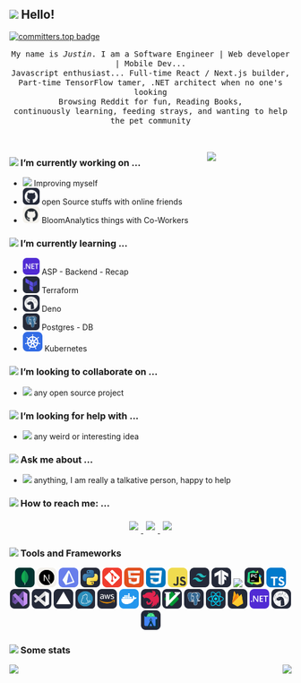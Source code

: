 ## <img src="https://raw.githubusercontent.com/alexnaiman/alexnaiman/master/resources/welcomeglitch.gif" width="50px" /> Hello!
[![committers.top badge](https://user-badge.committers.top/philippines/USERNAME.svg)](https://user-badge.committers.top/philippines/Ozzie-code-alt)


<p align="center" >
  <samp>
    My name is <em>Justin</em>. I am a  Software Engineer | Web developer | Mobile Dev... 
  <br/> Javascript enthusiast... Full-time React / Next.js builder, Part-time TensorFlow tamer, .NET architect when no one's looking 
      <br/>
Browsing Reddit for fun, Reading Books,
          <br/>
continuously learning, feeding strays, and wanting to help the pet community
  </samp>
  <br/>
  <br/>
  <br/>
</p>


<img src="https://media.tenor.com/images/df8c44a1d20ab367fdcb21880985fd33/tenor.gif" align="right"  width="30%"/>


### <img src="https://raw.githubusercontent.com/alexnaiman/alexnaiman/master/resources/PusheenCompute.gif" width="70px" /> I’m currently working on ...
- <img src="https://raw.githubusercontent.com/alexnaiman/alexnaiman/master/resources/3243_take_my_money.png" height="40px" />  Improving myself
- <img src="https://github.com/tandpfun/skill-icons/blob/main/icons/Github-Dark.svg" width="30px" />  open Source stuffs with online friends
- <img src="https://github.com/tandpfun/skill-icons/blob/main/icons/Github-Light.svg" width="30px" />  BloomAnalytics things with Co-Workers
### <img src="https://raw.githubusercontent.com/alexnaiman/alexnaiman/master/resources/Confused_Dog.gif" height="50px" /> I’m currently learning ...
- <img src="https://github.com/tandpfun/skill-icons/blob/main/icons/DotNet.svg" width="30px" /> ASP - Backend - Recap  
- <img src="https://github.com/tandpfun/skill-icons/blob/main/icons/Terraform-Dark.svg" height="30px" /> Terraform
- <img src="https://github.com/tandpfun/skill-icons/blob/main/icons/DENO-Dark.svg" height="30px" /> Deno
- <img src="https://github.com/tandpfun/skill-icons/blob/main/icons/PostgreSQL-Dark.svg" height="30px" /> Postgres - DB
- <img src="https://github.com/tandpfun/skill-icons/blob/main/icons/Kubernetes.svg" height="35px" /> Kubernetes
### <img src="https://raw.githubusercontent.com/alexnaiman/alexnaiman/master/resources/pug_dance.gif" width="60px" /> I’m looking to collaborate on ...
- <img src="https://raw.githubusercontent.com/alexnaiman/alexnaiman/master/resources/open_source.png" height="30px" /> any open source project

### <img src="https://raw.githubusercontent.com/alexnaiman/alexnaiman/master/resources/cool_duck.gif" width="60px" /> I’m looking for help with ...
- <img src="https://raw.githubusercontent.com/alexnaiman/alexnaiman/master/resources/party_parrot.gif" height="35px" /> any weird or interesting idea

### <img src="https://raw.githubusercontent.com/alexnaiman/alexnaiman/master/resources/question.png" width="50px" />  Ask me about ...
- <img src="https://raw.githubusercontent.com/alexnaiman/alexnaiman/master/resources/chat.gif" height="35px" /> anything, I am really a talkative person, happy to help 
### <img src="https://raw.githubusercontent.com/alexnaiman/alexnaiman/master/resources/bongocat.gif" width="50px" /> How to reach me: ...
<p align="center">
  <a href="https://www.instagram.com/mr.backtodecember/">
    <img src="https://raw.githubusercontent.com/alexnaiman/alexnaiman/master/resources/instagram.webp" height="35px" style="margin: 5px;" />
  </a>
  <a href="https://www.linkedin.com/in/justin-r-santos/">
    <img src="https://raw.githubusercontent.com/alexnaiman/alexnaiman/master/resources/linkedin.webp" height="35px" style="margin: 5px;" />
  </a>
  <a href="mailto:justinsantos731@gmail.com">
    <img src="https://raw.githubusercontent.com/alexnaiman/alexnaiman/master/resources/gmail.png" height="30px" style="margin: 5px;" />
  </a>
</p>

### <img src="https://raw.githubusercontent.com/alexnaiman/alexnaiman/master/resources/pickaxe.png" width="40px" /> Tools and Frameworks
<p align="center">
             <img src="https://github.com/tandpfun/skill-icons/blob/main/icons/MongoDB.svg" height="35px" style="vertical-align:top margin:6px 4px"/>
             <img src="https://github.com/tandpfun/skill-icons/blob/main/icons/NextJS-Light.svg" height="35px" style="vertical-align:top margin:6px 4px"/>
             <img src="https://github.com/tandpfun/skill-icons/blob/main/icons/Prisma.svg" height="35px" style="vertical-align:top margin:6px 4px"/>
             <img src="https://github.com/tandpfun/skill-icons/blob/main/icons/Python-Dark.svg" height="35px" style="vertical-align:top margin:6px 4px"/>
             <img src="https://github.com/tandpfun/skill-icons/blob/main/icons/Git.svg" height="35px" style="vertical-align:top margin:6px 4px"/>
             <img src="https://github.com/tandpfun/skill-icons/blob/main/icons/HTML.svg" height="35px" style="vertical-align:top margin:6px 4px"/>
             <img src="https://github.com/tandpfun/skill-icons/blob/main/icons/CSS.svg" height="35px" style="vertical-align:top margin:6px 4px"/>
             <img src="https://github.com/tandpfun/skill-icons/blob/main/icons/JavaScript.svg" height="35px" style="vertical-align:top margin:6px 4px"/>
             <img src="https://github.com/tandpfun/skill-icons/blob/main/icons/TailwindCSS-Dark.svg" height="35px" style="vertical-align:top margin:6px 4px"/>
             <img src="https://github.com/tandpfun/skill-icons/blob/main/icons/TensorFlow-Dark.svg" height="35px" style="vertical-align:top margin:6px 4px"/>
             <img src="https://github.com/tandpfun/skill-icons/blob/main/icons/OpenCV-Dark.svg" height="35px" style="vertical-align:top margin:6px 4px"/>
             <img src="https://github.com/tandpfun/skill-icons/blob/main/icons/PyCharm-Dark.svg" height="35px" style="vertical-align:top margin:6px 4px"/>
             <img src="https://github.com/tandpfun/skill-icons/blob/main/icons/TypeScript.svg" height="35px" style="vertical-align:top margin:6px 4px"/>
             <img src="https://github.com/tandpfun/skill-icons/blob/main/icons/VisualStudio-Dark.svg" height="35px" style="vertical-align:top margin:6px 4px"/>
             <img src="https://github.com/tandpfun/skill-icons/blob/main/icons/VSCode-Dark.svg" height="35px" style="vertical-align:top margin:6px 4px"/>
             <img src="https://github.com/tandpfun/skill-icons/blob/main/icons/Vercel-Dark.svg" height="35px" style="vertical-align:top margin:6px 4px"/>
             <img src="https://github.com/tandpfun/skill-icons/blob/main/icons/Yarn-Dark.svg" height="35px" style="vertical-align:top margin:6px 4px"/>
             <img src="https://github.com/tandpfun/skill-icons/blob/main/icons/AWS-Dark.svg" height="35px" style="vertical-align:top margin:6px 4px"/>
                <img src="https://github.com/tandpfun/skill-icons/blob/main/icons/Docker.svg" height="35px" style="vertical-align:top margin:6px 4px" />
             <img src="https://github.com/tandpfun/skill-icons/blob/main/icons/NestJS-Dark.svg" height="35px" style="vertical-align:top margin:6px 4px"/>
             <img src="https://github.com/tandpfun/skill-icons/blob/main/icons/VIM-Dark.svg" height="35px" style="vertical-align:top margin:6px 4px"/>
             <img src="https://github.com/tandpfun/skill-icons/blob/main/icons/PostgreSQL-Dark.svg" height="35px" style="vertical-align:top margin:6px 4px"/>
             <img src="https://github.com/tandpfun/skill-icons/blob/main/icons/React-Dark.svg" height="35px" style="vertical-align:top margin:6px 4px"/>
             <img src="https://github.com/tandpfun/skill-icons/blob/main/icons/Firebase-Dark.svg" height="35px" style="vertical-align:top margin:6px 4px"/>
             <img src="https://github.com/tandpfun/skill-icons/blob/main/icons/DotNet.svg" height="35px" style="vertical-align:top margin:6px 4px"/>
             <img src="https://github.com/tandpfun/skill-icons/blob/main/icons/DENO-Dark.svg" height="35px" style="vertical-align:top margin:6px 4px"/>
             <img src="https://github.com/tandpfun/skill-icons/blob/main/icons/AndroidStudio-Dark.svg" height="35px" style="vertical-align:top margin:6px 4px"/>
              
             
</p>

### <img src="https://raw.githubusercontent.com/alexnaiman/alexnaiman/master/resources/stats.png" width="35px" /> Some stats
<p align="right">
<img align="left" src="https://github-readme-stats-sigma-five.vercel.app/api?username=Ozzie-code-alt&theme=tokyonight&show_icons=true" />

<img  float="right" src="https://github-readme-stats-sigma-five.vercel.app/api/top-langs/?username=Ozzie-code-alt&theme=tokyonight&show_icons=true" />

</p>

